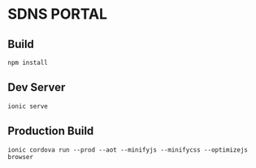 # SDNS PORTAL

## Build
```
npm install
```

## Dev Server
```
ionic serve
```

## Production Build
```
ionic cordova run --prod --aot --minifyjs --minifycss --optimizejs browser
```